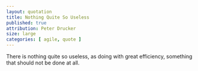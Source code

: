 ```yaml
---
layout: quotation
title: Nothing Quite So Useless
published: true
attribution: Peter Drucker
size: large
categories: [ agile, quote ]
---
```


There is nothing quite so useless, as doing with great efficiency, something that should not be done at all.
